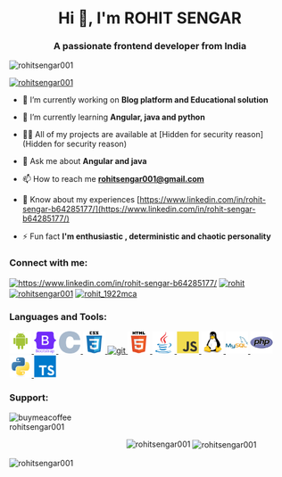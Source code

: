 <h1 align="center">Hi 👋, I'm ROHIT SENGAR</h1>
<h3 align="center">A passionate frontend developer from India</h3>

<p align="left"> <img src="https://komarev.com/ghpvc/?username=rohitsengar001&label=Profile%20views&color=0e75b6&style=flat" alt="rohitsengar001" /> </p>

<p align="left"> <a href="https://github.com/ryo-ma/github-profile-trophy"><img src="https://github-profile-trophy.vercel.app/?username=rohitsengar001" alt="rohitsengar001" /></a> </p>

- 🔭 I’m currently working on **Blog platform and Educational solution**

- 🌱 I’m currently learning **Angular, java and python**

- 👨‍💻 All of my projects are available at [Hidden for security reason](Hidden for security reason)

- 💬 Ask me about **Angular and java**

- 📫 How to reach me **rohitsengar001@gmail.com**

- 📄 Know about my experiences [https://www.linkedin.com/in/rohit-sengar-b64285177/](https://www.linkedin.com/in/rohit-sengar-b64285177/)

- ⚡ Fun fact **I'm enthusiastic , deterministic and chaotic personality**

<h3 align="left">Connect with me:</h3>
<p align="left">
<a href="https://linkedin.com/in/https://www.linkedin.com/in/rohit-sengar-b64285177/" target="blank"><img align="center" src="https://raw.githubusercontent.com/rahuldkjain/github-profile-readme-generator/neutral-icons/src/images/icons/Social/linked-in-alt.svg" alt="https://www.linkedin.com/in/rohit-sengar-b64285177/" height="30" width="40" /></a>
<a href="https://stackoverflow.com/users/rohit" target="blank"><img align="center" src="https://raw.githubusercontent.com/rahuldkjain/github-profile-readme-generator/neutral-icons/src/images/icons/Social/stack-overflow.svg" alt="rohit" height="30" width="40" /></a>
<a href="https://instagram.com/rohitsengar001" target="blank"><img align="center" src="https://raw.githubusercontent.com/rahuldkjain/github-profile-readme-generator/neutral-icons/src/images/icons/Social/instagram.svg" alt="rohitsengar001" height="30" width="40" /></a>
<a href="https://www.hackerrank.com/rohit_1922mca" target="blank"><img align="center" src="https://raw.githubusercontent.com/rahuldkjain/github-profile-readme-generator/neutral-icons/src/images/icons/Social/hackerrank.svg" alt="rohit_1922mca" height="30" width="40" /></a>
</p>

<h3 align="left">Languages and Tools:</h3>
<p align="left"> <a href="https://developer.android.com" target="_blank"> <img src="https://raw.githubusercontent.com/devicons/devicon/master/icons/android/android-original-wordmark.svg" alt="android" width="40" height="40"/> </a> <a href="https://getbootstrap.com" target="_blank"> <img src="https://raw.githubusercontent.com/devicons/devicon/master/icons/bootstrap/bootstrap-plain-wordmark.svg" alt="bootstrap" width="40" height="40"/> </a> <a href="https://www.cprogramming.com/" target="_blank"> <img src="https://raw.githubusercontent.com/devicons/devicon/master/icons/c/c-original.svg" alt="c" width="40" height="40"/> </a> <a href="https://www.w3schools.com/css/" target="_blank"> <img src="https://raw.githubusercontent.com/devicons/devicon/master/icons/css3/css3-original-wordmark.svg" alt="css3" width="40" height="40"/> </a> <a href="https://git-scm.com/" target="_blank"> <img src="https://www.vectorlogo.zone/logos/git-scm/git-scm-icon.svg" alt="git" width="40" height="40"/> </a> <a href="https://www.w3.org/html/" target="_blank"> <img src="https://raw.githubusercontent.com/devicons/devicon/master/icons/html5/html5-original-wordmark.svg" alt="html5" width="40" height="40"/> </a> <a href="https://www.java.com" target="_blank"> <img src="https://raw.githubusercontent.com/devicons/devicon/master/icons/java/java-original.svg" alt="java" width="40" height="40"/> </a> <a href="https://developer.mozilla.org/en-US/docs/Web/JavaScript" target="_blank"> <img src="https://raw.githubusercontent.com/devicons/devicon/master/icons/javascript/javascript-original.svg" alt="javascript" width="40" height="40"/> </a> <a href="https://www.linux.org/" target="_blank"> <img src="https://raw.githubusercontent.com/devicons/devicon/master/icons/linux/linux-original.svg" alt="linux" width="40" height="40"/> </a> <a href="https://www.mysql.com/" target="_blank"> <img src="https://raw.githubusercontent.com/devicons/devicon/master/icons/mysql/mysql-original-wordmark.svg" alt="mysql" width="40" height="40"/> </a> <a href="https://www.php.net" target="_blank"> <img src="https://raw.githubusercontent.com/devicons/devicon/master/icons/php/php-original.svg" alt="php" width="40" height="40"/> </a> <a href="https://www.python.org" target="_blank"> <img src="https://raw.githubusercontent.com/devicons/devicon/master/icons/python/python-original.svg" alt="python" width="40" height="40"/> </a> <a href="https://www.typescriptlang.org/" target="_blank"> <img src="https://raw.githubusercontent.com/devicons/devicon/master/icons/typescript/typescript-original.svg" alt="typescript" width="40" height="40"/> </a> </p>

<h3 align="left">Support:</h3>
<p><a href="https://www.buymeacoffee.com/buymeacoffee rohitsengar001"> <img align="left" src="https://cdn.buymeacoffee.com/buttons/v2/default-yellow.png" height="50" width="210" alt="buymeacoffee rohitsengar001" /></a></p><br><br>

<p><img align="left" src="https://github-readme-stats.vercel.app/api/top-langs?username=rohitsengar001&show_icons=true&locale=en&layout=compact" alt="rohitsengar001" /></p>

<p>&nbsp;<img align="center" src="https://github-readme-stats.vercel.app/api?username=rohitsengar001&show_icons=true&locale=en" alt="rohitsengar001" /></p>

<p><img align="center" src="https://github-readme-streak-stats.herokuapp.com/?user=rohitsengar001&" alt="rohitsengar001" /></p>

